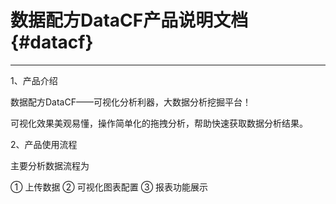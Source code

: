 # 数据配方DataCF**产品说明文档** {#datacf}

---

1、产品介绍

数据配方DataCF——可视化分析利器，大数据分析挖掘平台！

可视化效果美观易懂，操作简单化的拖拽分析，帮助快速获取数据分析结果。

2、产品使用流程

主要分析数据流程为

① 上传数据 ② 可视化图表配置 ③ 报表功能展示





